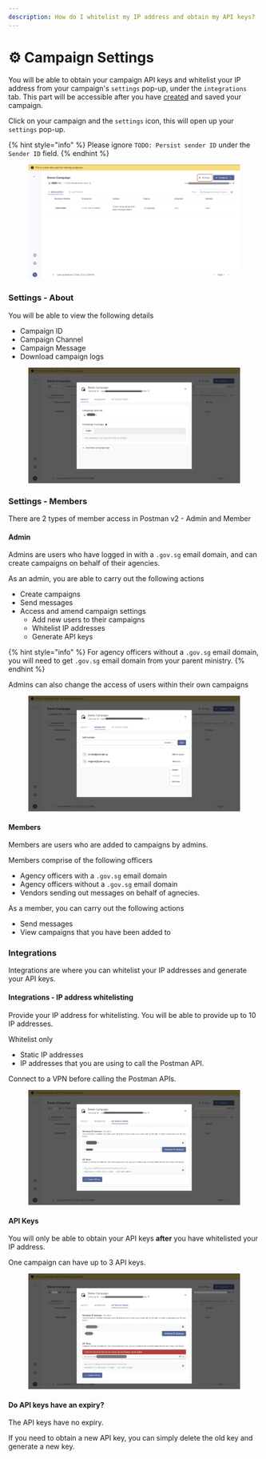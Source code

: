 ```yaml
---
description: How do I whitelist my IP address and obtain my API keys?
---
```


# ⚙ Campaign Settings

You will be able to obtain your campaign API keys and whitelist your IP address from your campaign's `settings` pop-up, under the `integrations` tab. This part will be accessible after you have [created](create-campaign.md) and saved your campaign.&#x20;

Click on your campaign and the `settings` icon, this will open up your `settings` pop-up.

{% hint style="info" %}
Please ignore `TODO: Persist sender ID` under the `Sender ID` field.
{% endhint %}

<figure><img src="../.gitbook/assets/campaign_settings_access.png" alt=""><figcaption></figcaption></figure>

### Settings - About&#x20;

You will be able to view the following details

* Campaign ID
* Campaign Channel
* Campaign Message
* Download campaign logs

<figure><img src="../.gitbook/assets/campaign_settings_about (2).png" alt=""><figcaption></figcaption></figure>

### Settings - Members

There are 2 types of member access in Postman v2 - Admin and Member

#### Admin

Admins are users who have logged in with a `.gov.sg` email domain, and can create campaigns on behalf of their agencies.

As an admin, you are able to carry out the following actions

* Create campaigns
* Send messages
* Access and amend campaign settings
  * Add new users to their campaigns
  * Whitelist IP addresses
  * Generate API keys

{% hint style="info" %}
For agency officers without a `.gov.sg` email domain, you will need to get `.gov.sg` email domain from your parent ministry.
{% endhint %}

Admins can also change the access of users within their own campaigns

<figure><img src="../.gitbook/assets/campaign_settings_members.png" alt=""><figcaption></figcaption></figure>

#### Members

Members are users who are added to campaigns by admins.&#x20;

Members comprise of the following officers&#x20;

* Agency officers with a `.gov.sg` email domain
* Agency officers without a `.gov.sg` email domain
* Vendors sending out messages on behalf of agnecies.

As a member, you can carry out the following actions

* Send messages
* View campaigns that you have been added to

### Integrations

Integrations are where you can whitelist your IP addresses and generate your API keys.&#x20;

#### Integrations - IP address whitelisting

Provide your IP address for whitelisting. You will be able to provide up to 10 IP addresses.

Whitelist only

* Static IP addresses
* IP addresses that you are using to call the Postman API.

Connect to a VPN before calling the Postman APIs.&#x20;

<figure><img src="../.gitbook/assets/campaign_settings_with_ip (1).png" alt=""><figcaption></figcaption></figure>

#### API Keys

You will only be able to obtain your API keys **after** you have whitelisted your IP address.&#x20;

One campaign can have up to 3 API keys.

<figure><img src="../.gitbook/assets/campaign_settings_with_api.png" alt=""><figcaption></figcaption></figure>

#### Do API keys have an expiry?&#x20;

The API keys have no expiry.&#x20;

If you need to obtain a new API key, you can simply delete the old key and generate a new key.&#x20;
